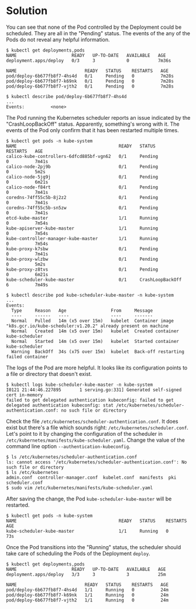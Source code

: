 # Solution

You can see that none of the Pod controlled by the Deployment could be scheduled. They are all in the "Pending" status. The events of the any of the Pods do not reveal any helpful information.

```
$ kubectl get deployments,pods
NAME                     READY   UP-TO-DATE   AVAILABLE   AGE
deployment.apps/deploy   0/3     3            0           7m36s

NAME                          READY   STATUS    RESTARTS   AGE
pod/deploy-6b677fb8f7-4hs4d   0/1     Pending   0          7m28s
pod/deploy-6b677fb8f7-k69nk   0/1     Pending   0          7m28s
pod/deploy-6b677fb8f7-vjth2   0/1     Pending   0          7m28s

$ kubectl describe pod/deploy-6b677fb8f7-4hs4d
...
Events:          <none>
```

The Pod running the Kubernetes scheduler reports an issue indicated by the "CrashLoopBackOff" status. Apparently, something's wrong with it. The events of the Pod only confirm that it has been restarted multiple times.

```
$ kubectl get pods -n kube-system
NAME                                       READY   STATUS             RESTARTS   AGE
calico-kube-controllers-6dfcd885bf-vgn62   0/1     Pending            0          7m41s
calico-node-2pj9b                          0/1     Pending            0          5m2s
calico-node-5jg9j                          0/1     Pending            0          6m21s
calico-node-f84rt                          0/1     Pending            0          7m41s
coredns-74ff55c5b-8j2z2                    0/1     Pending            0          7m41s
coredns-74ff55c5b-sn5zw                    0/1     Pending            0          7m41s
etcd-kube-master                           1/1     Running            0          7m54s
kube-apiserver-kube-master                 1/1     Running            0          7m54s
kube-controller-manager-kube-master        1/1     Running            0          7m54s
kube-proxy-k7sbw                           0/1     Pending            0          7m41s
kube-proxy-wlzbw                           0/1     Pending            0          5m2s
kube-proxy-z8tvs                           0/1     Pending            0          6m21s
kube-scheduler-kube-master                 0/1     CrashLoopBackOff   6          7m49s

$ kubectl describe pod kube-scheduler-kube-master -n kube-system
...
Events:
  Type     Reason   Age                 From     Message
  ----     ------   ----                ----     -------
  Normal   Pulled   14m (x5 over 15m)   kubelet  Container image "k8s.gcr.io/kube-scheduler:v1.20.2" already present on machine
  Normal   Created  14m (x5 over 15m)   kubelet  Created container kube-scheduler
  Normal   Started  14m (x5 over 15m)   kubelet  Started container kube-scheduler
  Warning  BackOff  34s (x75 over 15m)  kubelet  Back-off restarting failed container
```

The logs of the Pod are more helpful. It looks like its configuration points to a file or directory that doesn't exist.

```
$ kubectl logs kube-scheduler-kube-master -n kube-system
I0121 21:44:46.227895       1 serving.go:331] Generated self-signed cert in-memory
failed to get delegated authentication kubeconfig: failed to get delegated authentication kubeconfig: stat /etc/kubernetes/scheduler-authentication.conf: no such file or directory
```

Check the file `/etc/kubernetes/scheduler-authentication.conf`. It does exist but there's a file which sounds right: `/etc/kubernetes/scheduler.conf`. Let's point to it by changing the configuration of the scheduler in `/etc/kubernetes/manifests/kube-scheduler.yaml`. Change the value of the command line option `--authentication-kubeconfig`.

```
$ ls /etc/kubernetes/scheduler-authentication.conf
ls: cannot access '/etc/kubernetes/scheduler-authentication.conf': No such file or directory
$ ls /etc/kubernetes
admin.conf  controller-manager.conf  kubelet.conf  manifests  pki  scheduler.conf
$ sudo vim /etc/kubernetes/manifests/kube-scheduler.yaml
```

After saving the change, the Pod `kube-scheduler-kube-master` will be restarted.

```
$ kubectl get pods -n kube-system
NAME                                       READY   STATUS    RESTARTS   AGE
kube-scheduler-kube-master                 1/1     Running   0          73s
```

Once the Pod transitions into the "Running" status, the scheduler should take care of scheduling the Pods of the Deployment `deploy`.

```
$ kubectl get deployments,pods
NAME                     READY   UP-TO-DATE   AVAILABLE   AGE
deployment.apps/deploy   3/3     3            3           25m

NAME                          READY   STATUS    RESTARTS   AGE
pod/deploy-6b677fb8f7-4hs4d   1/1     Running   0          24m
pod/deploy-6b677fb8f7-k69nk   1/1     Running   0          24m
pod/deploy-6b677fb8f7-vjth2   1/1     Running   0          24m
```